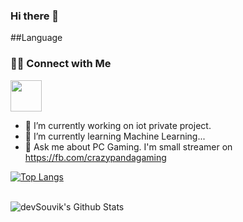 ### Hi there 👋




##Language

<h3> 🤝🏻 Connect with Me </h3>
<p align="left">
 <a href="https://twitter.com/nut039" target="_blank" ><img src="https://img.icons8.com/plasticine/100/000000/twitter.png" width="50" /></a>  </p>

- 🔭 I’m currently working on iot private project.
- 🌱 I’m currently learning Machine Learning...
- 💬 Ask me about PC Gaming. I'm small streamer on https://fb.com/crazypandagaming

[![Top Langs](https://github-readme-stats.vercel.app/api/top-langs/?username=NutCrazypanda&layout=compact&text_color=daf7dc&bg_color=151515)](https://github.com/NutCrazypanda/github-readme-stats)

<br>

<img align="center" src="https://github-readme-stats.vercel.app/api?username=NutCrazypanda&include_all_commits=true&count_private=true&show_icons=true&line_height=20&title_color=7A7ADB&icon_color=2234AE&text_color=D3D3D3&bg_color=0,000000,130F40" alt="devSouvik's Github Stats">

</br>
